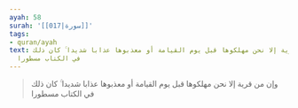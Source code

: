 ```yaml
---
ayah: 58
surah: '[[017|سورة]]'
tags:
- quran/ayah
text: وإن من قرية إلا نحن مهلكوها قبل يوم القيامة أو معذبوها عذابا شديدا ۚ كان ذلك
  في الكتاب مسطورا
---
```

> وإن من قرية إلا نحن مهلكوها قبل يوم القيامة أو معذبوها عذابا شديدا ۚ كان ذلك في الكتاب مسطورا

